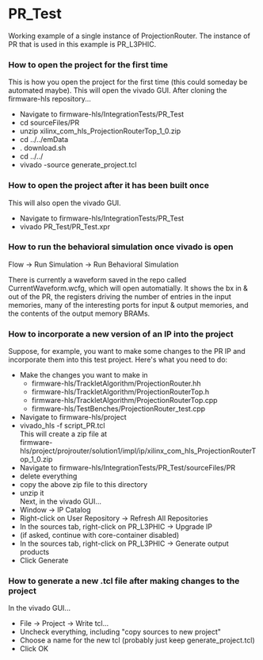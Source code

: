 # PR_Test

Working example of a single instance of ProjectionRouter. The instance of PR that is used in this example is PR_L3PHIC.

### How to open the project for the first time

This is how you open the project for the first time (this could someday be automated maybe). This will open the vivado GUI. After cloning the firmware-hls repository...

* Navigate to firmware-hls/IntegrationTests/PR_Test
* cd sourceFiles/PR
* unzip xilinx_com_hls_ProjectionRouterTop_1_0.zip
* cd ../../emData
* . download.sh
* cd ../../
* vivado -source generate_project.tcl

### How to open the project after it has been built once

This will also open the vivado GUI.

* Navigate to firmware-hls/IntegrationTests/PR_Test
* vivado PR_Test/PR_Test.xpr

### How to run the behavioral simulation once vivado is open

Flow -> Run Simulation -> Run Behavioral Simulation

There is currently a waveform saved in the repo called CurrentWaveform.wcfg, which will open automatially. It shows the bx in & out of the PR, the registers driving the number of entries in the input memories, many of the interesting ports for input & output memories, and the contents of the output memory BRAMs.

### How to incorporate a new version of an IP into the project

Suppose, for example, you want to make some changes to the PR IP and incorporate them into this test project. Here's what you need to do:

* Make the changes you want to make in
	* firmware-hls/TrackletAlgorithm/ProjectionRouter.hh
	* firmware-hls/TrackletAlgorithm/ProjectionRouterTop.h
	* firmware-hls/TrackletAlgorithm/ProjectionRouterTop.cpp
	* firmware-hls/TestBenches/ProjectionRouter_test.cpp
* Navigate to firmware-hls/project
* vivado_hls -f script_PR.tcl  
This will create a zip file at  
firmware-hls/project/projrouter/solution1/impl/ip/xilinx_com_hls_ProjectionRouterTop_1_0.zip
* Navigate to firmware-hls/IntegrationTests/PR_Test/sourceFiles/PR
* delete everything
* copy the above zip file to this directory
* unzip it  
Next, in the vivado GUI...
* Window -> IP Catalog
* Right-click on User Repository -> Refresh All Repositories
* In the sources tab, right-click on PR_L3PHIC -> Upgrade IP
* (if asked, continue with core-container disabled)
* In the sources tab, right-click on PR_L3PHIC -> Generate output products
* Click Generate

### How to generate a new .tcl file after making changes to the project

In the vivado GUI...  
* File -> Project -> Write tcl...
* Uncheck everything, including "copy sources to new project"
* Choose a name for the new tcl (probably just keep generate_project.tcl)
* Click OK

